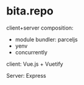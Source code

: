 # bita.repo

client+server composition:
 - module bundler: parceljs
 - yenv 
 - concurrently

client: Vue.js + Vuetify

Server: Express
